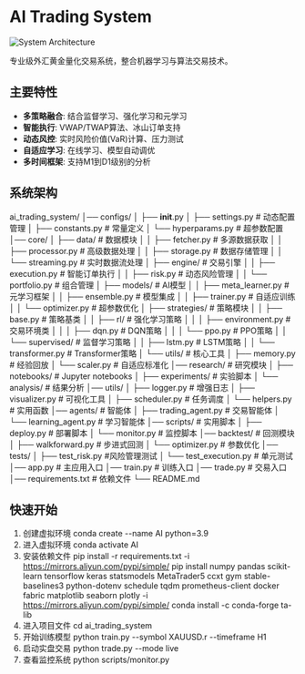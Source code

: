 # AI Trading System

![System Architecture](docs/architecture.png)

专业级外汇黄金量化交易系统，整合机器学习与算法交易技术。

## 主要特性

- **多策略融合**: 结合监督学习、强化学习和元学习
- **智能执行**: VWAP/TWAP算法、冰山订单支持
- **动态风控**: 实时风险价值(VaR)计算、压力测试
- **自适应学习**: 在线学习、模型自动调优
- **多时间框架**: 支持M1到D1级别的分析

## 系统架构
ai_trading_system/
│── configs/
│   ├── __init__.py
│   ├── settings.py           # 动态配置管理
│   ├── constants.py          # 常量定义
│   └── hyperparams.py        # 超参数配置
│── core/
│   ├── data/                 # 数据模块
│   │   ├── fetcher.py        # 多源数据获取
│   │   ├── processor.py      # 高级数据处理
│   │   ├── storage.py        # 数据存储管理
│   │   └── streaming.py      # 实时数据流处理
│   ├── engine/               # 交易引擎
│   │   ├── execution.py      # 智能订单执行
│   │   ├── risk.py           # 动态风险管理
│   │   └── portfolio.py      # 组合管理
│   ├── models/               # AI模型
│   │   ├── meta_learner.py   # 元学习框架
│   │   ├── ensemble.py       # 模型集成
│   │   ├── trainer.py        # 自适应训练
│   │   └── optimizer.py      # 超参数优化
│   ├── strategies/           # 策略模块
│   │   ├── base.py           # 策略基类
│   │   ├── rl/               # 强化学习策略
│   │   │   ├── environment.py        # 交易环境类
│   │   │   ├── dqn.py        # DQN策略
│   │   │   └── ppo.py        # PPO策略
│   │   └── supervised/       # 监督学习策略
│   │       ├── lstm.py       # LSTM策略
│   │       └── transformer.py # Transformer策略
│   └── utils/                # 核心工具
│       ├── memory.py         # 经验回放
│       └── scaler.py         # 自适应标准化
│── research/                 # 研究模块
│   ├── notebooks/            # Jupyter notebooks
│   ├── experiments/          # 实验脚本
│   └── analysis/             # 结果分析
│── utils/
│   ├── logger.py             # 增强日志
│   ├── visualizer.py         # 可视化工具
│   ├── scheduler.py          # 任务调度
│   └── helpers.py            # 实用函数
│── agents/                   # 智能体
│   ├── trading_agent.py      # 交易智能体
│   └── learning_agent.py     # 学习智能体
│── scripts/                  # 实用脚本
│   ├── deploy.py             # 部署脚本
│   └── monitor.py            # 监控脚本
│── backtest/                 # 回测模块
│   ├── walkforward.py        # 步进式回测
│   └── optimizer.py          # 参数优化
│── tests/
│   ├── test_risk.py          #风险管理测试
│   └── test_execution.py          # 单元测试
│── app.py                    # 主应用入口
│── train.py                  # 训练入口
│── trade.py                  # 交易入口
│── requirements.txt          # 依赖文件
└── README.md

## 快速开始
1. 创建虚拟环境
conda create --name AI python=3.9
2. 进入虚拟环境
conda activate AI
3. 安装依赖文件
pip install -r requirements.txt -i https://mirrors.aliyun.com/pypi/simple/
pip install numpy pandas scikit-learn tensorflow keras statsmodels MetaTrader5 ccxt gym stable-baselines3 python-dotenv schedule tqdm prometheus-client docker fabric matplotlib seaborn plotly -i https://mirrors.aliyun.com/pypi/simple/
conda install -c conda-forge ta-lib
4. 进入项目文件
cd ai_trading_system
5. 开始训练模型
python train.py --symbol XAUUSD.r --timeframe H1
6. 启动实盘交易
python trade.py --mode live
7. 查看监控系统
python scripts/monitor.py
